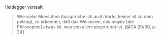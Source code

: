 Heidegger vertaalt:

> Wie vieler Menschen Aussprüche ich auch hörte, keiner ist zu dem gelangt, zu erkennen, daß das Weisesein, das σοφόν \[die Philosophie\] etwas ist, was von allem abgetrennt ist. [@GA 29/30, p. 34]